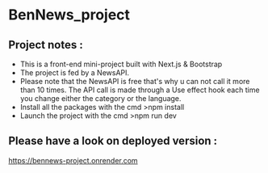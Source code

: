 # BenNews_project
## Project notes :
- This  is a front-end mini-project built with Next.js & Bootstrap
- The project is fed by a NewsAPI.
- Please note that the NewsAPI is free that's why u can not call it more than 10 times. The API call is made through a Use effect hook each time you change either the category or the language.
- Install all the packages with the cmd >npm install
- Launch the project with the cmd >npm run dev
## Please have a look on deployed version :
https://bennews-project.onrender.com
